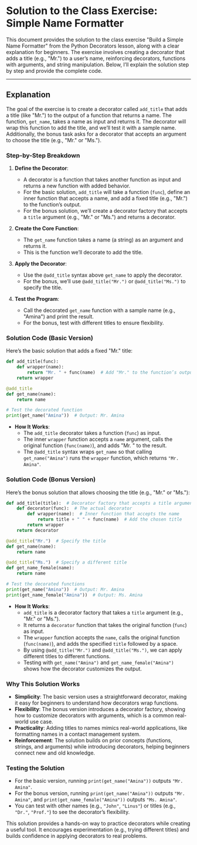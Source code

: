 # Solution to the Class Exercise: Simple Name Formatter

This document provides the solution to the class exercise "Build a Simple Name Formatter" from the Python Decorators lesson, along with a clear explanation for beginners. The exercise involves creating a decorator that adds a title (e.g., "Mr.") to a user’s name, reinforcing decorators, functions with arguments, and string manipulation. Below, I’ll explain the solution step by step and provide the complete code.

---

## Explanation

The goal of the exercise is to create a decorator called `add_title` that adds a title (like "Mr.") to the output of a function that returns a name. The function, `get_name`, takes a name as input and returns it. The decorator will wrap this function to add the title, and we’ll test it with a sample name. Additionally, the bonus task asks for a decorator that accepts an argument to choose the title (e.g., "Mr." or "Ms.").

### Step-by-Step Breakdown
1. **Define the Decorator**:
   - A decorator is a function that takes another function as input and returns a new function with added behavior.
   - For the basic solution, `add_title` will take a function (`func`), define an inner function that accepts a name, and add a fixed title (e.g., "Mr.") to the function’s output.
   - For the bonus solution, we’ll create a decorator factory that accepts a `title` argument (e.g., "Mr." or "Ms.") and returns a decorator.

2. **Create the Core Function**:
   - The `get_name` function takes a name (a string) as an argument and returns it.
   - This is the function we’ll decorate to add the title.

3. **Apply the Decorator**:
   - Use the `@add_title` syntax above `get_name` to apply the decorator.
   - For the bonus, we’ll use `@add_title("Mr.")` or `@add_title("Ms.")` to specify the title.

4. **Test the Program**:
   - Call the decorated `get_name` function with a sample name (e.g., "Amina") and print the result.
   - For the bonus, test with different titles to ensure flexibility.

### Solution Code (Basic Version)
Here’s the basic solution that adds a fixed "Mr." title:

```python
def add_title(func):
    def wrapper(name):
        return "Mr. " + func(name)  # Add "Mr." to the function’s output
    return wrapper

@add_title
def get_name(name):
    return name

# Test the decorated function
print(get_name("Amina"))  # Output: Mr. Amina
```

- **How It Works**:
  - The `add_title` decorator takes a function (`func`) as input.
  - The inner `wrapper` function accepts a `name` argument, calls the original function (`func(name)`), and adds "Mr. " to the result.
  - The `@add_title` syntax wraps `get_name` so that calling `get_name("Amina")` runs the `wrapper` function, which returns `"Mr. Amina"`.

### Solution Code (Bonus Version)
Here’s the bonus solution that allows choosing the title (e.g., "Mr." or "Ms."):

```python
def add_title(title):  # Decorator factory that accepts a title argument
    def decorator(func):  # The actual decorator
        def wrapper(name):  # Inner function that accepts the name
            return title + " " + func(name)  # Add the chosen title
        return wrapper
    return decorator

@add_title("Mr.")  # Specify the title
def get_name(name):
    return name

@add_title("Ms.")  # Specify a different title
def get_name_female(name):
    return name

# Test the decorated functions
print(get_name("Amina"))  # Output: Mr. Amina
print(get_name_female("Amina"))  # Output: Ms. Amina
```

- **How It Works**:
  - `add_title` is a decorator factory that takes a `title` argument (e.g., "Mr." or "Ms.").
  - It returns a `decorator` function that takes the original function (`func`) as input.
  - The `wrapper` function accepts the `name`, calls the original function (`func(name)`), and adds the specified `title` followed by a space.
  - By using `@add_title("Mr.")` and `@add_title("Ms.")`, we can apply different titles to different functions.
  - Testing with `get_name("Amina")` and `get_name_female("Amina")` shows how the decorator customizes the output.

### Why This Solution Works
- **Simplicity**: The basic version uses a straightforward decorator, making it easy for beginners to understand how decorators wrap functions.
- **Flexibility**: The bonus version introduces a decorator factory, showing how to customize decorators with arguments, which is a common real-world use case.
- **Practicality**: Adding titles to names mimics real-world applications, like formatting names in a contact management system.
- **Reinforcement**: The solution builds on prior concepts (functions, strings, and arguments) while introducing decorators, helping beginners connect new and old knowledge.

### Testing the Solution
- For the basic version, running `print(get_name("Amina"))` outputs `"Mr. Amina"`.
- For the bonus version, running `print(get_name("Amina"))` outputs `"Mr. Amina"`, and `print(get_name_female("Amina"))` outputs `"Ms. Amina"`.
- You can test with other names (e.g., `"John"`, `"Linus"`) or titles (e.g., `"Dr."`, `"Prof."`) to see the decorator’s flexibility.

This solution provides a hands-on way to practice decorators while creating a useful tool. It encourages experimentation (e.g., trying different titles) and builds confidence in applying decorators to real problems.